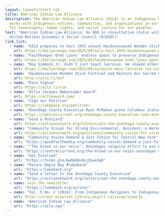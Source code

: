 ```yaml
---
layout: layouts/start.njk
title: American Indian Law Alliance
description: The American Indian Law Alliance (AILA) is an Indigenous NGO that
  works with Indigenous nations, communities, and organizations in our struggle
  for sovereignty, human rights, and social justice for our peoples.
text: "American Indian Law Alliance: An NGO in consultative status with the
  United Nations Economic & Social Council (ECOSOC)"
link_list:
  - name: "AILA prepares to host 10th annual Haudenosaunee Wooden Stick Festival"
    url: https://dailyorange.com/2025/09/aila-host-10th-haudenosaunee-wooden-stick-festival/
  - name: "Faithkeeper Oren Lyons’ endless quest to preserve Indigenous values" 
    url: https://dailyorange.com/2025/09/haudenosaunee-oren-lyons-quest-to-preserve-indigenous-values/
  - name: "Roy Simmons Jr. didn’t just teach lacrosse. He showed others how to love the game."
    url: https://dailyorange.com/2025/09/syracuse-mens-lacrosse-roy-simmons-jr-teach-lacrosse/
  - name: "Haudenosaunee Wooden Stick Festival and Restore Our Sacred Lake 5K"
    url: http://aila.li/wsf
  - name: "Race Signup"
    url: https://aila.li/run
  - name: "Alfie Jacques Ambassador Award"
    url: https://alfieaward.com/ 
  - name: "Sign our Petition" 
    url: https://lakeback.org/petition/
  - name: "Onondaga County Executive Ryan McMahon gives Columbus statue new meaning: bargaining chip"
    url: https://centralcurrent.org/onondaga-county-executive-ryan-mcmahon-gives-columbus-statue-new-meaning-bartering-chip/
  - name: "Send a Postcard"
    url: https://actionnetwork.org/letters/ask-the-onondaga-county-executive-to-keep-his-promise-to-return-maple-bay
  - name: "Community Vision for Strong Environmental, Resident, & Worker Protections: Micron Environmental Review"
    url: https://actionnetwork.org/petitions/community-vision-for-strong-environmental-resident-worker-protections-micron-environmental-review?source=direct_link&
  - name: "Community Voices Demand a Just Future for Central New York"
    url: "https://goodfaithmedia.org/community-voices-demand-a-just-future-for-central-new-york/"
  - name: "‘The blood in our veins’: Onondagas reignite effort to win back Maple Bay, a foothold on Onondaga Lake"
    url: "https://centralcurrent.org/the-blood-in-our-veins-onondagas-reignite-effort-to-win-back-maple-bay-a-foothold-on-onondaga-lake/"
  - name: "Get Involved"
    url: "https://forms.gle/AwMoEbu9ejQzwxXq8"
  - name: "Return Maple Bay #lakeback"
    url: "https://lakeback.org"
  - name: "Send a letter to the Onondaga County Executive"
    url: "https://actionnetwork.org/letters/ask-the-onondaga-county-executive-to-keep-his-promise-to-return-maple-bay"
  - name: Join the newsletter
    url: "https://lakeback.org/action/"
  - name: "Vol. 5 No. 2 (2024): From Indigenous Religions to Indigenous Values"
    url: https://creor-ejournal.library.mcgill.ca/issue/view/12
  - name: "American Indian Law Alliance"
    url: "https://aila.ngo"     
---
```

